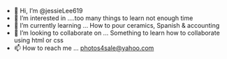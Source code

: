 - 👋 Hi, I’m @jessieLee619
- 👀 I’m interested in ....too many things to learn not enough time
- 🌱 I’m currently learning ... How to pour ceramics, Spanish & accounting
- 💞️ I’m looking to collaborate on ... Something to learn how to collaborate using html or css
- 📫 How to reach me ... photos4sale@yahoo.com 

<!---
jessieLee619/jessieLee619 is a ✨ special ✨ repository because its `README.md` (this file) appears on your GitHub profile.
You can click the Preview link to take a look at your changes.
--->

